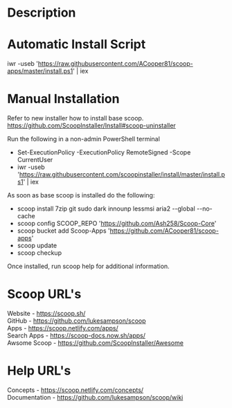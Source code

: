 # Description

# Automatic Install Script
iwr -useb 'https://raw.githubusercontent.com/ACooper81/scoop-apps/master/install.ps1' | iex

# Manual Installation
Refer to new installer how to install base scoop.
https://github.com/ScoopInstaller/Install#scoop-uninstaller

Run the following in a non-admin PowerShell terminal
- Set-ExecutionPolicy -ExecutionPolicy RemoteSigned -Scope CurrentUser
- iwr -useb 'https://raw.githubusercontent.com/scoopinstaller/install/master/install.ps1' | iex

As soon as base scoop is installed do the following:

- scoop install 7zip git sudo dark innounp lessmsi aria2 --global --no-cache
- scoop config SCOOP_REPO 'https://github.com/Ash258/Scoop-Core'
- scoop bucket add Scoop-Apps 'https://github.com/ACooper81/scoop-apps'
- scoop update
- scoop checkup

Once installed, run scoop help for additional information.

# Scoop URL's
Website - https://scoop.sh/  
GitHub - https://github.com/lukesampson/scoop  
Apps - https://scoop.netlify.com/apps/  
Search Apps - https://scoop-docs.now.sh/apps/  
Awsome Scoop - https://github.com/ScoopInstaller/Awesome  

# Help URL's
Concepts - https://scoop.netlify.com/concepts/  
Documentation - https://github.com/lukesampson/scoop/wiki  
